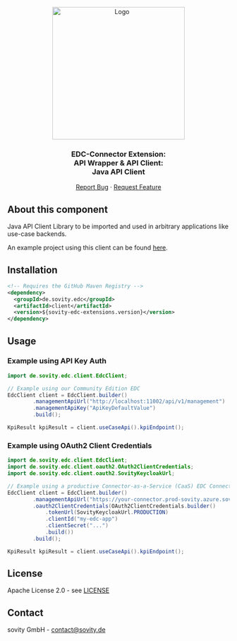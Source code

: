 <!-- PROJECT LOGO -->
<br />
<div align="center">
  <a href="https://github.com/sovity/edc-extensions">
    <img src="https://raw.githubusercontent.com/sovity/edc-ui/main/src/assets/images/sovity_logo.svg" alt="Logo" width="300">
  </a>

<h3 align="center">EDC-Connector Extension:<br />API Wrapper &amp; API Client:<br />Java API Client</h3>

  <p align="center">
    <a href="https://github.com/sovity/edc-extensions/issues/new?template=bug_report.md">Report Bug</a>
    ·
    <a href="https://github.com/sovity/edc-extensions/issues/new?template=feature_request.md">Request Feature</a>
  </p>
</div>

## About this component

Java API Client Library to be imported and used in arbitrary applications like use-case backends.

An example project using this client can be found [here](../client-example).

## Installation

```xml
<!-- Requires the GitHub Maven Registry -->
<dependency>
  <groupId>de.sovity.edc</groupId>
  <artifactId>client</artifactId>
  <version>${sovity-edc-extensions.version}</version>
</dependency>
```

## Usage

### Example using API Key Auth

```java
import de.sovity.edc.client.EdcClient;

// Example using our Community Edition EDC
EdcClient client = EdcClient.builder()
        .managementApiUrl("http://localhost:11002/api/v1/management")
        .managementApiKey("ApiKeyDefaultValue")
        .build();

KpiResult kpiResult = client.useCaseApi().kpiEndpoint();
```

### Example using OAuth2 Client Credentials

```java
import de.sovity.edc.client.EdcClient;
import de.sovity.edc.client.oauth2.OAuth2ClientCredentials;
import de.sovity.edc.client.oauth2.SovityKeycloakUrl;

// Example using a productive Connector-as-a-Service (CaaS) EDC Connector
EdcClient client = EdcClient.builder()
        .managementApiUrl("https://your-connector.prod-sovity.azure.sovity.io/control/data")
        .oauth2ClientCredentials(OAuth2ClientCredentials.builder()
            .tokenUrl(SovityKeycloakUrl.PRODUCTION)
            .clientId("my-edc-app")
            .clientSecret("...")
            .build())
        .build();

KpiResult kpiResult = client.useCaseApi().kpiEndpoint();
```

## License

Apache License 2.0 - see [LICENSE](../../LICENSE)

## Contact

sovity GmbH - contact@sovity.de
